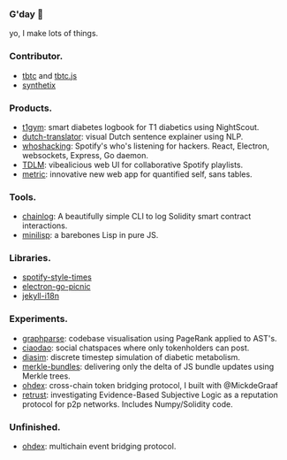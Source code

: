 ### G'day 👋

yo, I make lots of things.

### Contributor.

 * [tbtc](https://github.com/keep-network/tbtc) and [tbtc.js](https://github.com/keep-network/tbtc.js)
 * [synthetix](https://github.com/Synthetixio/synthetix/)

### Products.

 * [t1gym](https://github.com/liamzebedee/t1gym): smart diabetes logbook for T1 diabetics using NightScout.
 * [dutch-translator](https://github.com/liamzebedee/dutch-translator): visual Dutch sentence explainer using NLP.
 * [whoshacking](https://github.com/liamzebedee/whoshacking): Spotify's who's listening for hackers. React, Electron, websockets, Express, Go daemon.
 * [TDLM](https://github.com/liamzebedee/TDLM): vibealicious web UI for collaborative Spotify playlists.
 * [metric](https://github.com/liamzebedee/metric): innovative new web app for quantified self, sans tables.
 
### Tools.

 * [chainlog](https://github.com/liamzebedee/chainlog): A beautifully simple CLI to log Solidity smart contract interactions.
 * [minilisp](https://github.com/liamzebedee/minilisp): a barebones Lisp in pure JS.

### Libraries.

 * [spotify-style-times](https://github.com/liamzebedee/spotify-style-times)
 * [electron-go-picnic](https://github.com/liamzebedee/electron-go-picnic)
 * [jekyll-i18n](https://github.com/liamzebedee/jekyll-i18n)

### Experiments.

 * [graphparse](https://github.com/liamzebedee/graphparse): codebase visualisation using PageRank applied to AST's.
 * [ciaodao](https://github.com/liamzebedee/ciaodao): social chatspaces where only tokenholders can post.
 * [diasim](https://github.com/liamzebedee/diasim): discrete timestep simulation of diabetic metabolism.
 * [merkle-bundles](https://github.com/liamzebedee/merkle-bundles): delivering only the delta of JS bundle updates using Merkle trees.
 * [ohdex](https://github.com/liamzebedee/ohdex): cross-chain token bridging protocol, I built with @MickdeGraaf
 * [retrust](https://github.com/liamzebedee/retrust): investigating Evidence-Based Subjective Logic as a reputation protocol for p2p networks. Includes Numpy/Solidity code.
 
### Unfinished.

 - [ohdex](https://github.com/liamzebedee/ohdex): multichain event bridging protocol.

<!--
**liamzebedee/liamzebedee** is a ✨ _special_ ✨ repository because its `README.md` (this file) appears on your GitHub profile.

Here are some ideas to get you started:

- 🔭 I’m currently working on ...
- 🌱 I’m currently learning ...
- 👯 I’m looking to collaborate on ...
- 🤔 I’m looking for help with ...
- 💬 Ask me about ...
- 📫 How to reach me: ...
- 😄 Pronouns: ...
- ⚡ Fun fact: ...
-->
